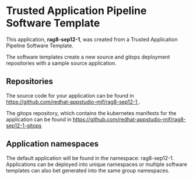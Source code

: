# Trusted Application Pipeline Software Template

This application, **rag8-sep12-1**, was created from a Trusted Application Pipeline Software Template.

The software templates create a new source and gitops deployment repositories with a sample source application. 

## Repositories

The source code for your application can be found in [https://github.com/redhat-appstudio-mjf/rag8-sep12-1 ](https://github.com/redhat-appstudio-mjf/rag8-sep12-1 ).
 
The gitops repository, which contains the kubernetes manifests for the application can be found in 
[https://github.com/redhat-appstudio-mjf/rag8-sep12-1-gitops ](https://github.com/redhat-appstudio-mjf/rag8-sep12-1-gitops ) 

## Application namespaces 

The default application will be found in the namespace: rag8-sep12-1. Applications can be deployed into unique namespaces or multiple software templates can also bet generated into the same group namespaces.  